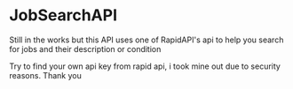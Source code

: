 # JobSearchAPI
Still in the works but this API uses one of RapidAPI's api to help you search for jobs and their description or condition

Try to find your own api key from rapid api, i took mine out due to security reasons. Thank you
